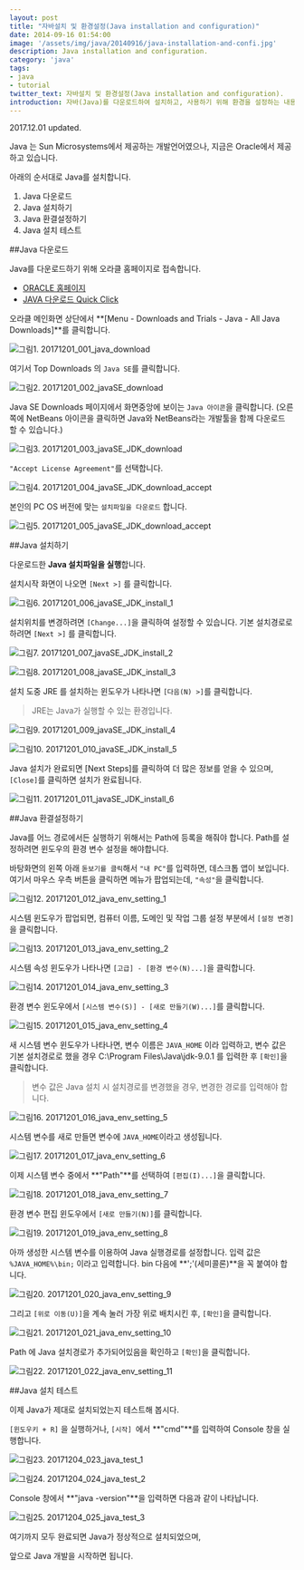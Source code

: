 ```yaml
---
layout: post
title: "자바설치 및 환경설정(Java installation and configuration)"
date: 2014-09-16 01:54:00
image: '/assets/img/java/20140916/java-installation-and-confi.jpg'
description: Java installation and configuration.
category: 'java'
tags:
- java
- tutorial
twitter_text: 자바설치 및 환경설정(Java installation and configuration).
introduction: 자바(Java)를 다운로드하여 설치하고, 사용하기 위해 환경을 설정하는 내용을 설명합니다.
---
```


2017.12.01 updated.

Java 는 Sun Microsystems에서 제공하는 개발언어였으나, 지금은 Oracle에서 제공하고 있습니다.

아래의 순서대로 Java를 설치합니다.

1. Java 다운로드
2. Java 설치하기
3. Java 환결설정하기
4. Java 설치 테스트

##Java 다운로드

Java를 다운로드하기 위해 오라클 홈페이지로 접속합니다.
- [ORACLE 홈페이지](http://www.oracle.com/index.html)
- [JAVA 다운로드 Quick Click]( http://www.oracle.com/technetwork/java/javase/downloads/index.html)

오라클 메인화면 상단에서 **[Menu - Downloads and Trials - Java - All Java Downloads]**를 클릭합니다.

![그림1. 20171201_001_java_download](/assets/img/java/20170916/20171201_001_java_download.png)

여기서 Top Downloads 의 `Java SE`를 클릭합니다.

![그림2. 20171201_002_javaSE_download](/assets/img/java/20170916/20171201_002_javaSE_download.png)

Java SE Downloads 페이지에서 화면중앙에 보이는 `Java 아이콘`을 클릭합니다.
(오른쪽에 NetBeans 아이콘을 클릭하면 Java와 NetBeans라는 개발툴을 함께 다운로드 할 수 있습니다.)

![그림3. 20171201_003_javaSE_JDK_download](/assets/img/java/20170916/20171201_003_javaSE_JDK_download.png)

`"Accept License Agreement"`를 선택합니다.

![그림4. 20171201_004_javaSE_JDK_download_accept](/assets/img/java/20170916/20171201_004_javaSE_JDK_download_accept.png)

본인의 PC OS 버전에 맞는 `설치파일을 다운로드` 합니다.

![그림5. 20171201_005_javaSE_JDK_download_accept](/assets/img/java/20170916/20171201_005_javaSE_JDK_download_accept.png)


##Java 설치하기

다운로드한 **Java 설치파일을 실행**합니다.

설치시작 화면이 나오면 `[Next >]` 를 클릭합니다.

![그림6. 20171201_006_javaSE_JDK_install_1](/assets/img/java/20170916/20171201_006_javaSE_JDK_install_1.png)

설치위치를 변경하려면 `[Change...]`을 클릭하여 설정할 수 있습니다.
기본 설치경로로 하려면 `[Next >]` 를 클릭합니다.

![그림7. 20171201_007_javaSE_JDK_install_2](/assets/img/java/20170916/20171201_007_javaSE_JDK_install_2.png)

![그림8. 20171201_008_javaSE_JDK_install_3](/assets/img/java/20170916/20171201_008_javaSE_JDK_install_3.png)

설치 도중 JRE 를 설치하는 윈도우가 나타나면 `[다음(N) >]`를 클릭합니다.
> JRE는 Java가 실행할 수 있는 환경입니다.

![그림9. 20171201_009_javaSE_JDK_install_4](/assets/img/java/20170916/20171201_009_javaSE_JDK_install_4.png)

![그림10. 20171201_010_javaSE_JDK_install_5](/assets/img/java/20170916/20171201_010_javaSE_JDK_install_5.png)

Java 설치가 완료되면 [Next Steps]를 클릭하여 더 많은 정보를 얻을 수 있으며,
`[Close]`를 클릭하면 설치가 완료됩니다.

![그림11. 20171201_011_javaSE_JDK_install_6](/assets/img/java/20170916/20171201_011_javaSE_JDK_install_6.png)

##Java 환결설정하기

Java를 어느 경로에서든 실행하기 위해서는 Path에 등록을 해줘야 합니다.
Path를 설정하려면 윈도우의 환경 변수 설정을 해야합니다.

바탕화면의 왼쪽 아래 `돋보기를 클릭`해서 `"내 PC"`를 입력하면, 데스크톱 앱이 보입니다.
여기서 마우스 우측 버튼을 클릭하면 메뉴가 팝업되는데, `"속성"`을 클릭합니다.

![그림12. 20171201_012_java_env_setting_1](/assets/img/java/20170916/20171201_012_java_env_setting_1.png)

시스템 윈도우가 팝업되면,
컴퓨터 이름, 도메인 및 작업 그룹 설정 부분에서 `[설정 변경]` 을 클릭합니다.

![그림13. 20171201_013_java_env_setting_2](/assets/img/java/20170916/20171201_013_java_env_setting_2.png)

시스템 속성 윈도우가 나타나면 `[고급] - [환경 변수(N)...]`을 클릭합니다.

![그림14. 20171201_014_java_env_setting_3](/assets/img/java/20170916/20171201_014_java_env_setting_3.png)

환경 변수 윈도우에서 `[시스템 변수(S)] - [새로 만들기(W)...]`를 클릭합니다.

![그림15. 20171201_015_java_env_setting_4](/assets/img/java/20170916/20171201_015_java_env_setting_4.png)

새 시스템 변수 윈도우가 나타나면, 변수 이름은 `JAVA_HOME` 이라 입력하고, 
변수 값은 기본 설치경로로 했을 경우 C:\Program Files\Java\jdk-9.0.1 를 입력한 후 `[확인]`을 클릭합니다.
> 변수 값은 Java 설치 시 설치경로를 변경했을 경우, 변경한 경로를 입력해야 합니다.

![그림16. 20171201_016_java_env_setting_5](/assets/img/java/20170916/20171201_016_java_env_setting_5.png)

시스템 변수를 새로 만들면 변수에 `JAVA_HOME`이라고 생성됩니다.

![그림17. 20171201_017_java_env_setting_6](/assets/img/java/20170916/20171201_017_java_env_setting_6.png)

이제 시스템 변수 중에서 **"Path"**를 선택하여 `[편집(I)...]`을 클릭합니다.

![그림18. 20171201_018_java_env_setting_7](/assets/img/java/20170916/20171201_018_java_env_setting_7.png)

환경 변수 편집 윈도우에서 `[새로 만들기(N)]`를 클릭합니다.

![그림19. 20171201_019_java_env_setting_8](/assets/img/java/20170916/20171201_019_java_env_setting_8.png)

아까 생성한 시스템 변수를 이용하여 Java 실행경로를 설정합니다.
입력 값은 `%JAVA_HOME%\bin;` 이라고 입력합니다.
bin 다음에 **';'(세미콜론)**을 꼭 붙여야 합니다.

![그림20. 20171201_020_java_env_setting_9](/assets/img/java/20170916/20171201_020_java_env_setting_9.png)

그리고 `[위로 이동(U)]`을 계속 눌러 가장 위로 배치시킨 후, `[확인]`을 클릭합니다.

![그림21. 20171201_021_java_env_setting_10](/assets/img/java/20170916/20171201_021_java_env_setting_10.png)

Path 에 Java 설치경로가 추가되어있음을 확인하고 `[확인]`을 클릭합니다.

![그림22. 20171201_022_java_env_setting_11](/assets/img/java/20170916/20171201_022_java_env_setting_11.png)



##Java 설치 테스트

이제 Java가 제대로 설치되었는지 테스트해 봅시다.

`[윈도우키 + R]` 을 실행하거나, `[시작] `에서 **"cmd"**를 입력하여 Console 창을 실행합니다.

![그림23. 20171204_023_java_test_1](/assets/img/java/20170916/20171204_023_java_test_1.png)

![그림24. 20171204_024_java_test_2](/assets/img/java/20170916/20171204_024_java_test_2.png)

Console 창에서 **"java -version"**을 입력하면 다음과 같이 나타납니다.

![그림25. 20171204_025_java_test_3](/assets/img/java/20170916/20171204_025_java_test_3.png)

여기까지 모두 완료되면 Java가 정상적으로 설치되었으며,

앞으로 Java 개발을 시작하면 됩니다. 









